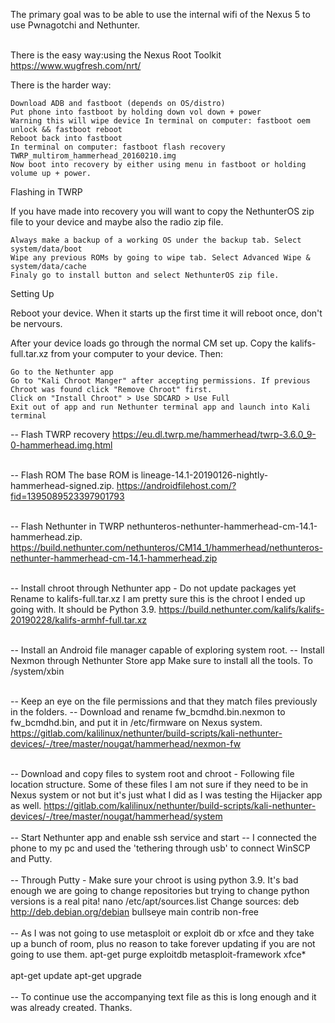 The primary goal was to be able to use the internal wifi of the Nexus 5 to use Pwnagotchi and Nethunter.
<br />
<br />

There is the easy way:using the Nexus Root Toolkit https://www.wugfresh.com/nrt/

There is the harder way:

    Download ADB and fastboot (depends on OS/distro)
    Put phone into fastboot by holding down vol down + power
    Warning this will wipe device In terminal on computer: fastboot oem unlock && fastboot reboot
    Reboot back into fastboot
    In terminal on computer: fastboot flash recovery TWRP_multirom_hammerhead_20160210.img
    Now boot into recovery by either using menu in fastboot or holding volume up + power.

Flashing in TWRP

If you have made into recovery you will want to copy the NethunterOS zip file to your device and maybe also the radio zip file.

    Always make a backup of a working OS under the backup tab. Select system/data/boot
    Wipe any previous ROMs by going to wipe tab. Select Advanced Wipe & system/data/cache
    Finaly go to install button and select NethunterOS zip file.

Setting Up

Reboot your device. When it starts up the first time it will reboot once, don't be nervours.

After your device loads go through the normal CM set up. Copy the kalifs-full.tar.xz from your computer to your device. Then:

    Go to the Nethunter app
    Go to "Kali Chroot Manger" after accepting permissions. If previous Chroot was found click "Remove Chroot" first.
    Click on "Install Chroot" > Use SDCARD > Use Full
    Exit out of app and run Nethunter terminal app and launch into Kali terminal


-- Flash TWRP recovery
https://eu.dl.twrp.me/hammerhead/twrp-3.6.0_9-0-hammerhead.img.html
<br />
<br />

-- Flash ROM
The base ROM is lineage-14.1-20190126-nightly-hammerhead-signed.zip.
https://androidfilehost.com/?fid=1395089523397901793
<br />
<br />

-- Flash Nethunter in TWRP
nethunteros-nethunter-hammerhead-cm-14.1-hammerhead.zip.
https://build.nethunter.com/nethunteros/CM14_1/hammerhead/nethunteros-nethunter-hammerhead-cm-14.1-hammerhead.zip
<br />
<br />

-- Install chroot through Nethunter app - Do not update packages yet
Rename to kalifs-full.tar.xz
I am pretty sure this is the chroot I ended up going with. It should be Python 3.9.
https://build.nethunter.com/kalifs/kalifs-20190228/kalifs-armhf-full.tar.xz
<br />
<br />

-- Install an Android file manager capable of exploring system root.
-- Install Nexmon through Nethunter Store app
Make sure to install all the tools. To /system/xbin
<br />
<br />

-- Keep an eye on the file permissions and that they match files previously in the folders.
-- Download and rename fw_bcmdhd.bin.nexmon to fw_bcmdhd.bin, and put it in /etc/firmware on Nexus system.
https://gitlab.com/kalilinux/nethunter/build-scripts/kali-nethunter-devices/-/tree/master/nougat/hammerhead/nexmon-fw
<br />
<br />

-- Download and copy files to system root and chroot - Following file location structure. Some of these files I am not sure if they need to be in Nexus system or not but it's just what I did as I was testing the Hijacker app as well.
https://gitlab.com/kalilinux/nethunter/build-scripts/kali-nethunter-devices/-/tree/master/nougat/hammerhead/system
<br />
<br />
-- Start Nethunter app and enable ssh service and start
-- I connected the phone to my pc and used the 'tethering through usb' to connect WinSCP and Putty.
<br />
<br />
-- Through Putty - Make sure your chroot is using python 3.9. It's bad enough we are going to change repositories but trying to change python versions is a real pita!
nano /etc/apt/sources.list
Change sources:
deb http://deb.debian.org/debian bullseye main contrib non-free
<br />
<br />
-- As I was not going to use metasploit or exploit db or xfce and they take up a bunch of room, plus no reason to take forever updating if you are not going to use them.
apt-get purge exploitdb metasploit-framework xfce*
<br />
<br />
apt-get update
apt-get upgrade
<br />
<br />
-- To continue use the accompanying text file as this is long enough and it was already created. Thanks.
